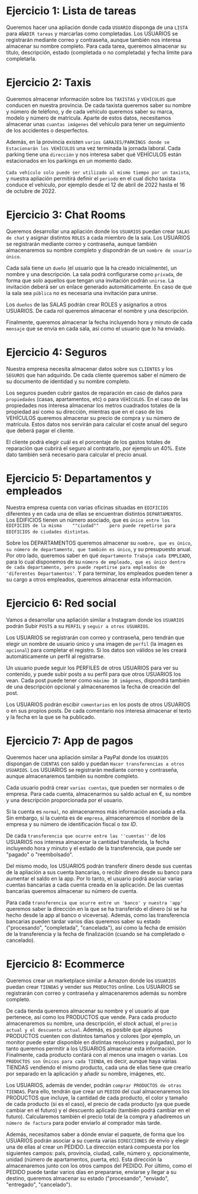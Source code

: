 # Ejercicio 1: Lista de tareas

Queremos hacer una apliación donde cada 		`USUARIO`		disponga de una 		`LISTA`		 para
`AÑADIR tareas` y marcarlas como completadas. Los USUARIOS se registrarán mediante
correo y contraseña, aunque también nos interesa almacenar su nombre completo.
Para cada tarea, queremos almacenar su título, descripción, estado (completada
o no completada) y fecha límite para completarla.




# Ejercicio 2: Taxis

Queremos almacenar información sobre los `TAXISTAS` y `VEHÍCULOS` que conducen en
nuestra provincia. De cada taxista queremos saber su nombre y número de
teléfono, y de cada vehículo queremos saber su marca, modelo y número de
matrícula. Aparte de estos datos, necesitamos almacenar unas `cuantas imágenes`
del vehículo para tener un seguimiento de los accidentes o desperfectos.

Además, en la provincia existen `varios GARAJES/PARKINGS donde se Estacionarán los VEHÍCULOS` 
una vez terminada la jornada laboral. Cada parking tiene una
`dirección` y nos interesa saber qué VEHÍCULOS están estacionados en los parkings
en un momento dado.

`Cada vehículo solo puede ser utilizado al mismo tiempo por un taxista`, y
nuestra apliación permitirá definir el   `periodo`   en el cual dicho taxista conduce
el vehículo, por ejemplo desde el 12 de abril de 2022 hasta el 16 de octubre de
2022.

















# Ejercicio 3: Chat Rooms

Queremos desarrollar una apliación donde los `USUARIOS` puedan crear `SALAS de chat`
y asignar distintos `ROLES` a cada miembro de la sala. Los USUARIOS se registrarán
mediante correo y contraseña, aunque también almacenaremos su nombre completo y
dispondrán de un `nombre de usuario único`.

Cada sala tiene un `dueño` (el usuario que la ha creado inicialmente), un nombre
y una descripción. La sala podrá configurarse como `privada`, de forma que solo
aquellos que tengan una invitación podrán `unirse`. La invitación deberá ser un enlace
generado automáticamente. En caso de que la sala sea `pública` no es necesaria
una invitación para unirse.

Los `dueños` de las SALAS podrán crear ROLES y asignarlos a otros USUARIOS. De
cada rol queremos almacenar el nombre y una descripción.

Finalmente, queremos almacenar la fecha incluyendo hora y minuto de cada `mensaje`
que se envía en cada sala, así como el usuario que lo ha enviado.










# Ejercicio 4: Seguros

Nuestra empresa necesita almacenar datos sobre sus `CLIENTES` y los `SEGUROS` que
han adquirido. De cada cliente queremos saber el número de su documento de
identidad y su nombre completo.

Los seguros pueden cubrir gastos de reparación en caso de daños para `propiedades`
(casas, apartamentos, etc) o para `VEHÍCULOS`. En el caso de las propiedades nos
interesa almacenar los metros cuadrados totales de la propiedad así como su
dirección, mientras que en el caso de los VEHÍCULOS queremos almacenar su precio
de compra y su número de matrícula. Estos datos nos servirán para calcular el
coste anual del seguro que deberá pagar el cliente.

El cliente podrá elegir cuál es el porcentaje de los gastos totales de
reparación que cubrirá el seguro al contratarlo, por ejemplo un 40%. Este dato
también será necesario para calcular el precio anual.










# Ejercicio 5: Departamentos y empleados

Nuestra empresa cuenta con varias oficinas situadas en `EDIFICIOS` diferentes y
en cada una de ellas se encuentran distintos `DEPARTAMENTOS`. Los EDIFICIOS tienen
un número asociado, que es  `único entre los EDIFICIOS de la misma    ""ciudad""    pero
puede repetirse para EDIFICIOS de ciudades distintas`.

Sobre los DEPARTAMENTOS queremos almacenar su `nombre, que es único`, `su número
de departamento, que también es único`, y su presupuesto anual. Por otro lado,
queremos saber en qué `departamento Trabaja cada EMPLEADO`, para lo cual
disponemos de su `número de empleado, que es único dentro de cada departamento,
pero puede repetirse para empleados de 'diferentes Departamentos'`. Y para
terminar, los empleados pueden tener a su cargo a otros empleados, queremos
almacenar esta información.









# Ejercicio 6: Red social

Vamos a desarrollar una apliación similar a Instagram donde los `USUARIOS` podrán
Subir `POSTS` a su `PERFIL` y `seguir a otros USUARIOS`.

Los USUARIOS se registrarán con correo y contraseña, pero tendrán que elegir un
nombre de usuario único y una imagen de `perfil` (la imagen es `opcional`) para
completar el registro. Si los datos son válidos se les creará automáticamente un
perfil al registrarse.

Un usuario puede seguir los PERFILES de otros USUARIOS para ver su contenido, y
puede subir posts a su perfil para que otros USUARIOS los vean. Cada post puede
tener como `máximo 10 imágenes`, dispondrá también de una descripción opcional y
almacenaremos la fecha de creación del post.

Los USUARIOS podrán escibir `comentarios` en los posts de otros USUARIOS o en
sus propios posts. De cada comentario nos interesa almacenar el texto y la fecha
en la que se ha publicado.









# Ejercicio 7: App de pagos

Queremos hacer una apliación similar a      PayPal      donde los `USUARIOS` dispongan de
`CUENTAS` con saldo y puedan `Hacer transferencias a otros USUARIOS`. Los
USUARIOS se registrarán mediante correo y contraseña, aunque almacenaremos
también su nombre completo.

Cada usuario podrá crear `varias cuentas`, que pueden ser normales o de empresa.
Para cada cuenta, almacenarmos su saldo actual en €, su nombre y una descripción
proporcionada por el usuario.

Si la cuenta es `normal`, no almacenarmos más información asociada a ella. Sin
embargo, si la cuenta es de `empresa`, almacenaremos el nombre de la empresa y
su número de identificación fiscal o *tax ID*.

De cada `transferencia que ocurre entre las ''cuentas''` de los USUARIOS nos interesa
almacenar la cantidad transferida, la fecha incluyendo hora y minuto y el estado
de la transferencia, que puede ser "pagado" o "reembolsado".

Del mismo modo, los USUARIOS podrán transferir dinero desde sus cuentas de
la apliación a sus cuenta bancarias, o recibir dinero desde su banco
para aumentar el saldo en la app. Por lo tanto, el usuario podrá asociar
varias cuentas bancarias a cada cuenta creada en la aplicación. De las cuentas
bancarias queremos almacenar su número de cuenta.

Para cada `transferencia que ocurre entre un 'banco' y nuestra 'app'` queremos saber
la dirección en la que se ha transferido el dinero (si se ha hecho desde la app
al banco o viceversa). Además, como las transferencia bancarias pueden tardar
varios días queremos saber su estado ("procesando", "completada", "cancelada"),
así como la fecha de emisión de la transferencia y la fecha de finalización
(cuando se ha completado o cancelado).














# Ejercicio 8: Ecommerce

Queremos crear un marketplace similar a     Amazon     donde los `USUARIOS` puedan crear
`TIENDAS` y vender sus `PRODUCTOS` online. Los USUARIOS se registrarán con correo
y contraseña y almacenaremos además su nombre completo.

De cada tienda queremos almacenar su nombre y el usuario al que pertenece, así
como los PRODUCTOS que vende. Para cada producto almacenaremos su nombre,
una descripción, el *stock* actual, el `precio actual y el descuento actual`.
Además, es posible que algunos PRODUCTOS cuenten con distintos tamaños y colores
(por ejemplo, un monitor puede estar disponible en distintas resoluciones y
pulgadas), por lo tanto queremos permitir a los USUARIOS almacenar esta
información. Finalmente, cada producto contará con al menos una imagen o varias.
Los `PRODUCTOS son Únicos para cada TIENDA`, es decir, aunque haya varias TIENDAS
vendiendo el mismo producto, cada una de ellas tiene que crearlo por separado
en la aplicación y añadir su nombre, imágenes, etc.

Los USUARIOS, además de vender, podrán `comprar PRODUCTOS de otras TIENDAS`. Para
ello, tendrán que crear un `PEDIDO` del cual almacenaremos los PRODUCTOS que
incluye, la cantidad de cada producto, el color y tamaño de cada producto (si es
el caso), el precio de cada producto (ya que puede cambiar en el futuro) y el
descuento aplicado (también podrá cambiar en el futuro). Calcularemos también
el precio total de la compra y añadiremos un `número de factura` para poder
enviarlo al comprador más tarde.  

Además, necesitamos saber a dónde enviar el paquete, de forma que los USUARIOS
podrán asociar a su cuenta varias `DIRECCIONES` de envío y elegir una de ellas al
crear un PEDIDO. La dirección estará compuesta por los siguientes campos:
país, provincia, ciudad, calle, número y, opcionalmente, unidad
(número de apartamentos, puerta, etc). Esta dirección la almacenaremos junto con
los otros campos del PEDIDO. Por último, como el PEDIDO puede tardar varios días
en prepararse, enviarse y llegar a su destino, queremos almacenar su estado
("procesando", "enviado", "entregado", "cancelado").








